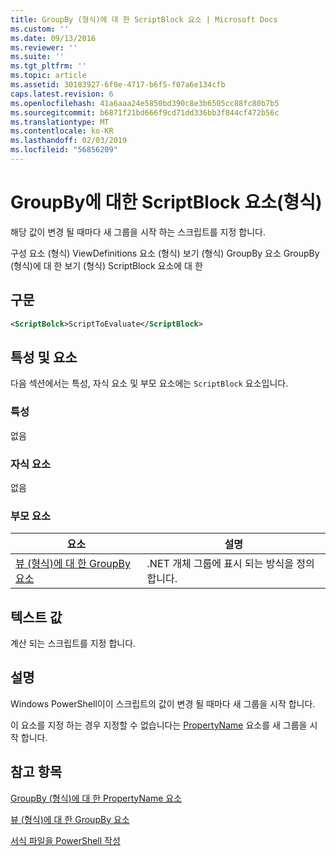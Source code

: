 ```yaml
---
title: GroupBy (형식)에 대 한 ScriptBlock 요소 | Microsoft Docs
ms.custom: ''
ms.date: 09/13/2016
ms.reviewer: ''
ms.suite: ''
ms.tgt_pltfrm: ''
ms.topic: article
ms.assetid: 30183927-6f0e-4717-b6f5-f07a6e134cfb
caps.latest.revision: 6
ms.openlocfilehash: 41a6aaa24e5850bd390c8e3b6505cc88fc80b7b5
ms.sourcegitcommit: b6871f21bd666f9cd71dd336bb3f844cf472b56c
ms.translationtype: MT
ms.contentlocale: ko-KR
ms.lasthandoff: 02/03/2019
ms.locfileid: "56856209"
---
```

# <a name="scriptblock-element-for-groupby-format"></a>GroupBy에 대한 ScriptBlock 요소(형식)

해당 값이 변경 될 때마다 새 그룹을 시작 하는 스크립트를 지정 합니다.

구성 요소 (형식) ViewDefinitions 요소 (형식) 보기 (형식) GroupBy 요소 GroupBy (형식)에 대 한 보기 (형식) ScriptBlock 요소에 대 한

## <a name="syntax"></a>구문

```xml
<ScriptBolck>ScriptToEvaluate</ScriptBlock>
```

## <a name="attributes-and-elements"></a>특성 및 요소

다음 섹션에서는 특성, 자식 요소 및 부모 요소에는 `ScriptBlock` 요소입니다.

### <a name="attributes"></a>특성

없음

### <a name="child-elements"></a>자식 요소

없음

### <a name="parent-elements"></a>부모 요소

|요소|설명|
|-------------|-----------------|
|[뷰 (형식)에 대 한 GroupBy 요소](./groupby-element-for-view-format.md)|.NET 개체 그룹에 표시 되는 방식을 정의 합니다.|

## <a name="text-value"></a>텍스트 값

계산 되는 스크립트를 지정 합니다.

## <a name="remarks"></a>설명

Windows PowerShell이이 스크립트의 값이 변경 될 때마다 새 그룹을 시작 합니다.

이 요소를 지정 하는 경우 지정할 수 없습니다는 [PropertyName](http://msdn.microsoft.com/en-us/396dede0-039a-4a87-a5ef-3ecabb729676) 요소를 새 그룹을 시작 합니다.

## <a name="see-also"></a>참고 항목

[GroupBy (형식)에 대 한 PropertyName 요소](./propertyname-element-for-groupby-format.md)

[뷰 (형식)에 대 한 GroupBy 요소](./groupby-element-for-view-format.md)

[서식 파일을 PowerShell 작성](./writing-a-powershell-formatting-file.md)

